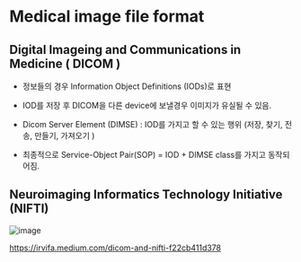 # Medical image file format

## Digital Imageing and Communications in Medicine ( DICOM )

- 정보들의 경우 Information Object Definitions (IODs)로 표현

- IOD를 저장 후 DICOM을 다른 device에 보낼경우 이미지가 유실될 수 있음.
- Dicom Server Element (DIMSE) : IOD를 가지고 할 수 있는 행위 (저장, 찾기, 전송, 만들기, 가져오기 )
- 최종적으로 Service-Object Pair(SOP) = IOD + DIMSE class를 가지고 동작되어짐.

## Neuroimaging Informatics Technology Initiative (NIFTI)

![image](https://github.com/user-attachments/assets/55e47e80-b93b-4dc6-bb09-cd1fd24f7a6b)

https://irvifa.medium.com/dicom-and-nifti-f22cb411d378
